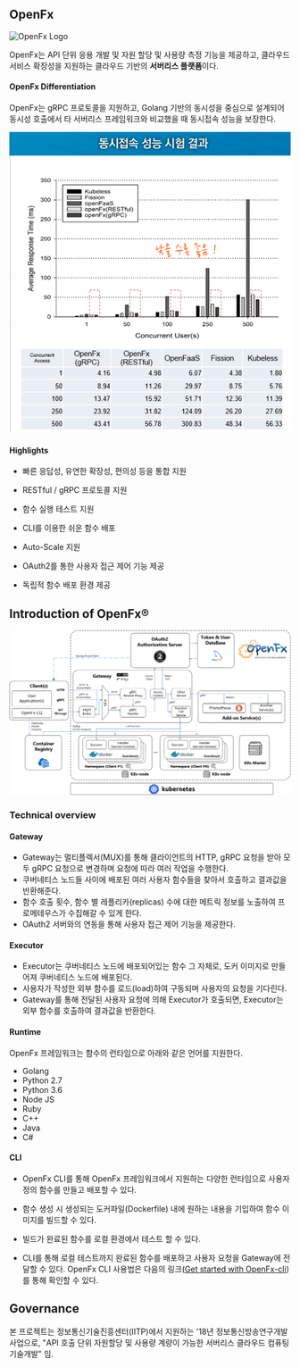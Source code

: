 ## OpenFx 

![OpenFx Logo](https://github.com/keti-openfx/openfx/raw/master/OpenFx.png)

OpenFx는 API 단위 응용 개발 및 자원 할당 및 사용량 측정 기능을 제공하고, 클라우드 서비스 확장성을 지원하는 클라우드 기반의 **서버리스 플랫폼**이다.



#### OpenFx  Differentiation

OpenFx는 gRPC 프로토콜을 지원하고, Golang 기반의 동시성을 중심으로 설계되어 동시성 호출에서 타 서버리스 프레임워크와 비교했을 때 동시접속 성능을 보장한다.

![result_graph](./result_graph.PNG)



#### Highlights

- 빠른 응답성, 유연한 확장성, 편의성 등을 통합 지원

- RESTful / gRPC 프로토콜 지원

- 함수 실행 테스트 지원

- CLI를 이용한 쉬운 함수 배포

- Auto-Scale 지원

- OAuth2를 통한 사용자 접근 제어 기능 제공

- 독립적 함수 배포 환경 제공

  

## Introduction of OpenFx®

[![Architecture of the OpenFx](./OpenFx_Architecture_auth.png)](https://github.com/keti-openfx/openfx/blob/master/OpenFx_Architecture.png)

### Technical overview

#### Gateway

- Gateway는 멀티플렉서(MUX)를 통해 클라이언트의 HTTP, gRPC 요청을 받아 모두 gRPC 요청으로 변경하며 요청에 따라 여러 작업을 수행한다.
- 쿠버네티스 노드들 사이에 배포된 여러 사용자 함수들을 찾아서 호출하고 결과값을 반환해준다.
- 함수 호출 횟수, 함수 별 레플리카(replicas) 수에 대한 메트릭 정보를 노출하여 프로메테우스가 수집해갈 수 있게 한다.
- OAuth2 서버와의 연동을 통해 사용자 접근 제어 기능을 제공한다.

#### Executor

- Executor는 쿠버네티스 노드에 배포되어있는 함수 그 자체로, 도커 이미지로 만들어져 쿠버네티스 노드에 배포된다.
- 사용자가 작성한 외부 함수를 로드(load)하여 구동되며 사용자의 요청을 기다린다.
- Gateway를 통해 전달된 사용자 요청에 의해 Executor가 호출되면, Executor는 외부 함수를 호출하여 결과값을 반환한다.

#### Runtime

OpenFx 프레임워크는 함수의 런타임으로 아래와 같은 언어를 지원한다.

- Golang
- Python 2.7
- Python 3.6
- Node JS
- Ruby
- C++
- Java
- C#

#### CLI

- OpenFx CLI를 통해 OpenFx 프레임워크에서 지원하는 다양한 런타임으로 사용자 정의 함수를 만들고 배포할 수 있다.

- 함수 생성 시 생성되는 도커파일(Dockerfile) 내에 원하는 내용을 기입하여 함수 이미지를 빌드할 수 있다.

- 빌드가 완료된 함수를 로컬 환경에서 테스트 할 수 있다.

- CLI를 통해 로컬 테스트까지 완료된 함수를 배포하고 사용자 요청을 Gateway에 전달할 수 있다. OpenFx CLI 사용법은 다음의 링크([Get started with OpenFx-cli](https://github.com/keti-openfx/openfx-cli/blob/master/README.md))를 통해 확인할 수 있다.




## Governance

본 프로젝트는 정보통신기술진흥센터(IITP)에서 지원하는 '18년 정보통신방송연구개발사업으로, "API 호출 단위 자원할당 및 사용량 계량이 가능한 서버리스 클라우드 컴퓨팅 기술개발" 임.